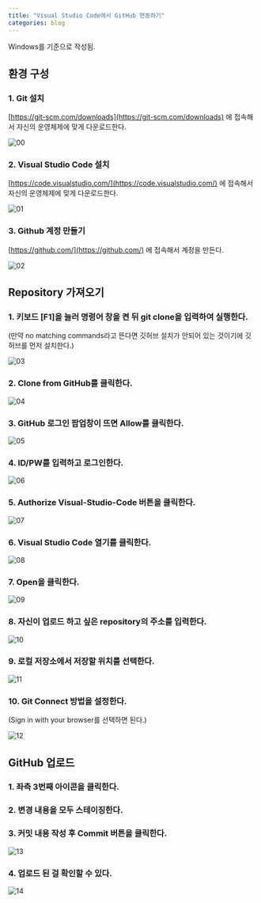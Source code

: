 ```yaml
---
title: "Visual Studio Code에서 GitHub 연동하기"
categories: blog
---
```

Windows를 기준으로 작성됨.

## 환경 구성

### 1. Git 설치
[https://git-scm.com/downloads](https://git-scm.com/downloads) 에 접속해서 자신의 운영체제에 맞게 다운로드한다.

![00](https://github.com/D-Cloude/Blog-site/assets/166680203/3a820afc-f6a9-4f6b-83be-521dacf4462e)

### 2. Visual Studio Code 설치

[https://code.visualstudio.com/](https://code.visualstudio.com/) 에 접속해서 자신의 운영체제에 맞게 다운로드한다.

![01](https://github.com/D-Cloude/Blog-site/assets/166680203/d410a18c-38b7-46f8-9a4e-482bfe1b1fb6)

### 3. Github 계정 만들기

[https://github.com/](https://github.com/) 에 접속해서 계정을 만든다.

![02](https://github.com/D-Cloude/Blog-site/assets/166680203/feb06a30-142a-4005-b473-ee1f1bf01b46)


## Repository 가져오기

### 1. 키보드 [F1]을 눌러 명령어 창을 켠 뒤 git clone을 입력하여 실행한다.
(만약 no matching commands라고 뜬다면 깃허브 설치가 안되어 있는 것이기에 깃허브를 먼저 설치한다.)

![03](https://github.com/D-Cloude/Blog-site/assets/166680203/4abdad94-4462-49f8-a767-13aa7edc4b94)

### 2. Clone from GitHub를 클릭한다.

![04](https://github.com/D-Cloude/Blog-site/assets/166680203/bb0d17ae-64bf-4ef4-812f-5ded39486459)

### 3. GitHub 로그인 팝업창이 뜨면 Allow를 클릭한다.

![05](https://github.com/D-Cloude/Blog-site/assets/166680203/adffe485-5d9c-4445-929e-e54ea44ba16e)

### 4. ID/PW를 입력하고 로그인한다.

![06](https://github.com/D-Cloude/Blog-site/assets/166680203/8f14dee4-d580-4063-9a09-e3a9bac392ac)

### 5. Authorize Visual-Studio-Code 버튼을 클릭한다.

![07](https://github.com/D-Cloude/Blog-site/assets/166680203/7503a09a-509b-460d-8c1f-61a9b53d098f)

### 6. Visual Studio Code 열기를 클릭한다.

![08](https://github.com/D-Cloude/Blog-site/assets/166680203/bb3db116-ba35-435b-9493-b6fc68bf463d)

### 7. Open을 클릭한다.

![09](https://github.com/D-Cloude/Blog-site/assets/166680203/4f387260-f6c4-4577-a666-edeb2202b62e)

### 8. 자신이 업로드 하고 싶은 repository의 주소를 입력한다.

![10](https://github.com/D-Cloude/Blog-site/assets/166680203/243ec0c1-63e1-42ff-b5f9-fd029ac7accf)

### 9. 로컬 저장소에서 저장할 위치를 선택한다.

![11](https://github.com/D-Cloude/Blog-site/assets/166680203/135f3d03-c129-4bfa-b00e-35fb0c0fb456)

### 10. Git Connect 방법을 설정한다.
(Sign in with your browser를 선택하면 된다.)

![12](https://github.com/D-Cloude/Blog-site/assets/166680203/f1929769-2277-41f2-a4c6-74f7db5c17c6)


## GitHub 업로드

### 1. 좌측 3번째 아이콘을 클릭한다. 
### 2. 변경 내용을 모두 스테이징한다.
### 3. 커밋 내용 작성 후 Commit 버튼을 클릭한다.

![13](https://github.com/D-Cloude/Blog-site/assets/166680203/9bce62a1-d67c-45af-9177-a360fc87467a)

### 4. 업로드 된 걸 확인할 수 있다.

![14](https://github.com/D-Cloude/Blog-site/assets/166680203/cada9397-e763-485f-8b80-ad095c877309)
